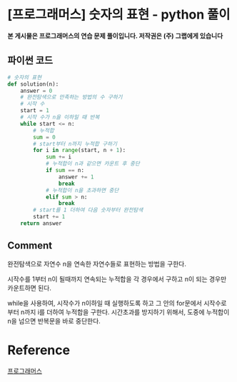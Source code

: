 # [프로그래머스] 숫자의 표현 - python 풀이

**본 게시물은 프로그래머스의 연습 문제 풀이입니다. 저작권은 (주) 그랩에게 있습니다**



## 파이썬 코드

```python
# 숫자의 표현
def solution(n):
    answer = 0
    # 완전탐색으로 만족하는 방법의 수 구하기
    # 시작 수
    start = 1
    # 시작 수가 n을 이하일 때 반복
    while start <= n:
        # 누적합
        sum = 0
        # start부터 n까지 누적합 구하기
        for i in range(start, n + 1):
            sum += i
            # 누적합이 n과 같으면 카운트 후 중단
            if sum == n:
                answer += 1
                break
            # 누적합이 n을 초과하면 중단
            elif sum > n:
                break
        # start를 1 더하여 다음 숫자부터 완전탐색
        start += 1
    return answer
```



## Comment

완전탐색으로 자연수 n을 연속한 자연수들로 표현하는 방법을 구한다.

시작수를 1부터 n이 될때까지 연속되는 누적합을 각 경우에서 구하고 n이 되는 경우만 카운트하면 된다.

while을 사용하여, 시작수가 n이하일 때 실행하도록 하고 그 안의 for문에서 시작수로부터 n까지 i를 더하여 누적합을 구한다. 시간초과를 방지하기 위해서, 도중에 누적합이 n을 넘으면 반복문을 바로 중단한다.

# Reference

[프로그래머스](https://programmers.co.kr)

